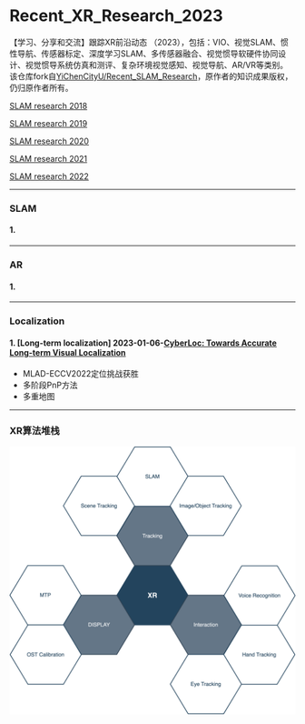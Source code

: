 
# Recent_XR_Research_2023

【学习、分享和交流】跟踪XR前沿动态 （2023），包括：VIO、视觉SLAM、惯性导航、传感器标定、深度学习SLAM、多传感器融合、视觉惯导软硬件协同设计、视觉惯导系统仿真和测评、复杂环境视觉感知、视觉导航、AR/VR等类别。  
该仓库fork自[YiChenCityU/Recent_SLAM_Research](https://github.com/YiChenCityU/Recent_SLAM_Research)，原作者的知识成果版权，仍归原作者所有。

[SLAM research 2018](https://github.com/highlightz/Recent_SLAM_Research/blob/master/SLAM_Research_2018.md)

[SLAM research 2019](https://github.com/highlightz/Recent_SLAM_Research/blob/master/SLAM_Research_2019.md)

[SLAM research 2020](https://github.com/highlightz/Recent_SLAM_Research/blob/master/SLAM_Research_2020.md)

[SLAM research 2021](https://github.com/highlightz/Recent_SLAM_Research/blob/master/SLAM_Research_2021.md)

[SLAM research 2022](https://github.com/highlightz/Recent_SLAM_Research/blob/master/SLAM_Research_2022.md)

---
### SLAM 

#### 1.


---

### AR

#### 1. 

---

### Localization

#### 1. [Long-term localization] 2023-01-06-[CyberLoc: Towards Accurate Long-term Visual Localization](https://arxiv.org/pdf/2301.02403.pdf)
- MLAD-ECCV2022定位挑战获胜
- 多阶段PnP方法
- 多重地图

---

### XR算法堆栈
![XR power](XRStack.png)
